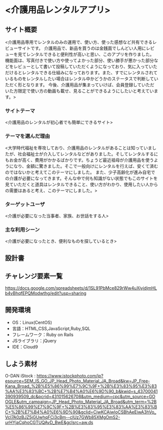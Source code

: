 # <介護用品レンタルアプリ>

## サイト概要
<介護用品専用でレンタルのみの運用で、使い方、使った感想など共有できるレビューサイトです。
 介護用品で、新品を買うのは金銭面でしんどい人用にレビューを見てレンタルできると便利性が高いと思い、このアプリを作りました。
 機能面は、写真付きで使い方や使ってよかった部分、使い勝手が悪かった部分などをレビューとして書いて投稿していただくようになっており、気に入っていただけるとレンタルできる仕組みになっております。また、すでにレンタルされているものをレンタルしたい場合はレンタル中かどうかのステータスで判断していただく形となります。
 今後、介護用品が集まっていけば、会員登録していただいた方限定で使い方の動画も載せ、見ることができるようにしたいと考えています。>

### サイトテーマ
<介護用品のレンタルが初心者でも簡単にできるサイト>

### テーマを選んだ理由
<大学時代福祉を専攻しており、介護用品のレンタルがあることは知っていましたが、社会福祉士が介入してレンタルなどがありました。そしてレンタルするにもお金が高く、費用がかかるばかりです。ちょうど最近祖母が介護用品を使うようになり、金額に驚きました。そこで一般向けにレンタルを行えば、安くて済むのではないかと考えてこのテーマにしました。
 また、少子高齢化が進み自宅での介護が必要になってきます。そんな中で何も知識がない状態でもこのサイトを見ていただくと道具はレンタルできること、使い方がわかり、使用したい人からの需要はあると考え、このテーマにしました。>

### ターゲットユーザ
<介護が必要になった当事者、家族、お世話をする人>

### 主な利用シーン
<介護が必要になったとき、便利なものを探しているとき>

## 設計書


## チャレンジ要素一覧
https://docs.google.com/spreadsheets/d/1SL91PbMce829rWw4uXiyidjmHLb4vBhqfEPQModwthg/edit?usp=sharing

## 開発環境
- OS：Linux(CentOS)
- 言語：HTML,CSS,JavaScript,Ruby,SQL
- フレームワーク：Ruby on Rails
- JSライブラリ：jQuery
- IDE：Cloud9

## しよう素材
O-DAN
iStock : https://www.istockphoto.com/jp?esource=SEM_IS_GO_JP_Head_Photo_Material_JA_Broad&kw=JP_Free-Kana_Broad_%2B%E5%86%99%E7%9C%9F+%2B%E3%83%95%E3%83%AA%E3%83%BC+%2B%E7%B4%A0%E6%9D%90_b&kwid=s_43700041390939509_dc&pcrid=431015626708&utm_medium=cpc&utm_source=GOOGLE&utm_campaign=JP_Head_Photo_Material_JA_Broad&utm_term=%2B%E5%86%99%E7%9C%9F+%2B%E3%83%95%E3%83%AA%E3%83%BC+%2B%E7%B4%A0%E6%9D%90&gclid=CjwKCAjwloCSBhAeEiwA3hVo_VcI7A0zBJZ5jGUwhqFCi3cBm--clUz7GWb85XMgOmS2-urHYjaCqhoCGTUQAvD_BwE&gclsrc=aw.ds